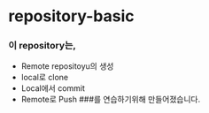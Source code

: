 # repository-basic
### 이 repository는,
* Remote repositoyu의 생성
* local로 clone
* Local에서 commit
* Remote로 Push
###를 연습하기위해 만들어졌습니다.
